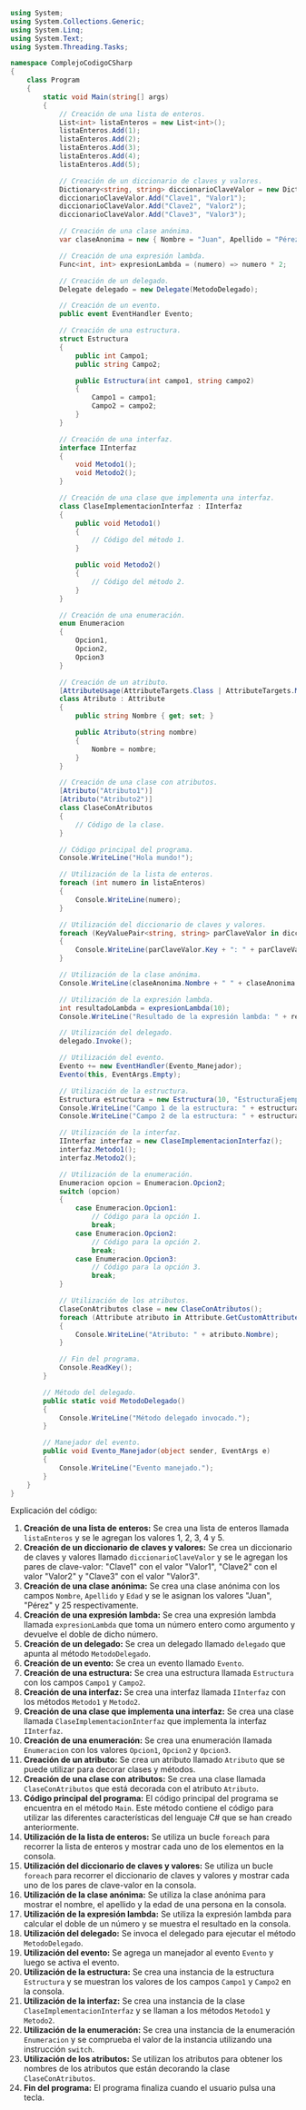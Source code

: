 ```c#
using System;
using System.Collections.Generic;
using System.Linq;
using System.Text;
using System.Threading.Tasks;

namespace ComplejoCodigoCSharp
{
    class Program
    {
        static void Main(string[] args)
        {
            // Creación de una lista de enteros.
            List<int> listaEnteros = new List<int>();
            listaEnteros.Add(1);
            listaEnteros.Add(2);
            listaEnteros.Add(3);
            listaEnteros.Add(4);
            listaEnteros.Add(5);

            // Creación de un diccionario de claves y valores.
            Dictionary<string, string> diccionarioClaveValor = new Dictionary<string, string>();
            diccionarioClaveValor.Add("Clave1", "Valor1");
            diccionarioClaveValor.Add("Clave2", "Valor2");
            diccionarioClaveValor.Add("Clave3", "Valor3");

            // Creación de una clase anónima.
            var claseAnonima = new { Nombre = "Juan", Apellido = "Pérez", Edad = 25 };

            // Creación de una expresión lambda.
            Func<int, int> expresionLambda = (numero) => numero * 2;

            // Creación de un delegado.
            Delegate delegado = new Delegate(MetodoDelegado);

            // Creación de un evento.
            public event EventHandler Evento;

            // Creación de una estructura.
            struct Estructura
            {
                public int Campo1;
                public string Campo2;

                public Estructura(int campo1, string campo2)
                {
                    Campo1 = campo1;
                    Campo2 = campo2;
                }
            }

            // Creación de una interfaz.
            interface IInterfaz
            {
                void Metodo1();
                void Metodo2();
            }

            // Creación de una clase que implementa una interfaz.
            class ClaseImplementacionInterfaz : IInterfaz
            {
                public void Metodo1()
                {
                    // Código del método 1.
                }

                public void Metodo2()
                {
                    // Código del método 2.
                }
            }

            // Creación de una enumeración.
            enum Enumeracion
            {
                Opcion1,
                Opcion2,
                Opcion3
            }

            // Creación de un atributo.
            [AttributeUsage(AttributeTargets.Class | AttributeTargets.Method, AllowMultiple = true)]
            class Atributo : Attribute
            {
                public string Nombre { get; set; }

                public Atributo(string nombre)
                {
                    Nombre = nombre;
                }
            }

            // Creación de una clase con atributos.
            [Atributo("Atributo1")]
            [Atributo("Atributo2")]
            class ClaseConAtributos
            {
                // Código de la clase.
            }

            // Código principal del programa.
            Console.WriteLine("Hola mundo!");

            // Utilización de la lista de enteros.
            foreach (int numero in listaEnteros)
            {
                Console.WriteLine(numero);
            }

            // Utilización del diccionario de claves y valores.
            foreach (KeyValuePair<string, string> parClaveValor in diccionarioClaveValor)
            {
                Console.WriteLine(parClaveValor.Key + ": " + parClaveValor.Value);
            }

            // Utilización de la clase anónima.
            Console.WriteLine(claseAnonima.Nombre + " " + claseAnonima.Apellido + " (" + claseAnonima.Edad + " años)");

            // Utilización de la expresión lambda.
            int resultadoLambda = expresionLambda(10);
            Console.WriteLine("Resultado de la expresión lambda: " + resultadoLambda);

            // Utilización del delegado.
            delegado.Invoke();

            // Utilización del evento.
            Evento += new EventHandler(Evento_Manejador);
            Evento(this, EventArgs.Empty);

            // Utilización de la estructura.
            Estructura estructura = new Estructura(10, "EstructuraEjemplo");
            Console.WriteLine("Campo 1 de la estructura: " + estructura.Campo1);
            Console.WriteLine("Campo 2 de la estructura: " + estructura.Campo2);

            // Utilización de la interfaz.
            IInterfaz interfaz = new ClaseImplementacionInterfaz();
            interfaz.Metodo1();
            interfaz.Metodo2();

            // Utilización de la enumeración.
            Enumeracion opcion = Enumeracion.Opcion2;
            switch (opcion)
            {
                case Enumeracion.Opcion1:
                    // Código para la opción 1.
                    break;
                case Enumeracion.Opcion2:
                    // Código para la opción 2.
                    break;
                case Enumeracion.Opcion3:
                    // Código para la opción 3.
                    break;
            }

            // Utilización de los atributos.
            ClaseConAtributos clase = new ClaseConAtributos();
            foreach (Attribute atributo in Attribute.GetCustomAttributes(clase.GetType()))
            {
                Console.WriteLine("Atributo: " + atributo.Nombre);
            }

            // Fin del programa.
            Console.ReadKey();
        }

        // Método del delegado.
        public static void MetodoDelegado()
        {
            Console.WriteLine("Método delegado invocado.");
        }

        // Manejador del evento.
        public void Evento_Manejador(object sender, EventArgs e)
        {
            Console.WriteLine("Evento manejado.");
        }
    }
}
```

Explicación del código:

1. **Creación de una lista de enteros:** Se crea una lista de enteros llamada `listaEnteros` y se le agregan los valores 1, 2, 3, 4 y 5.
2. **Creación de un diccionario de claves y valores:** Se crea un diccionario de claves y valores llamado `diccionarioClaveValor` y se le agregan los pares de clave-valor: "Clave1" con el valor "Valor1", "Clave2" con el valor "Valor2" y "Clave3" con el valor "Valor3".
3. **Creación de una clase anónima:** Se crea una clase anónima con los campos `Nombre`, `Apellido` y `Edad` y se le asignan los valores "Juan", "Pérez" y 25 respectivamente.
4. **Creación de una expresión lambda:** Se crea una expresión lambda llamada `expresionLambda` que toma un número entero como argumento y devuelve el doble de dicho número.
5. **Creación de un delegado:** Se crea un delegado llamado `delegado` que apunta al método `MetodoDelegado`.
6. **Creación de un evento:** Se crea un evento llamado `Evento`.
7. **Creación de una estructura:** Se crea una estructura llamada `Estructura` con los campos `Campo1` y `Campo2`.
8. **Creación de una interfaz:** Se crea una interfaz llamada `IInterfaz` con los métodos `Metodo1` y `Metodo2`.
9. **Creación de una clase que implementa una interfaz:** Se crea una clase llamada `ClaseImplementacionInterfaz` que implementa la interfaz `IInterfaz`.
10. **Creación de una enumeración:** Se crea una enumeración llamada `Enumeracion` con los valores `Opcion1`, `Opcion2` y `Opcion3`.
11. **Creación de un atributo:** Se crea un atributo llamado `Atributo` que se puede utilizar para decorar clases y métodos.
12. **Creación de una clase con atributos:** Se crea una clase llamada `ClaseConAtributos` que está decorada con el atributo `Atributo`.
13. **Código principal del programa:** El código principal del programa se encuentra en el método `Main`. Este método contiene el código para utilizar las diferentes características del lenguaje C# que se han creado anteriormente.
14. **Utilización de la lista de enteros:** Se utiliza un bucle `foreach` para recorrer la lista de enteros y mostrar cada uno de los elementos en la consola.
15. **Utilización del diccionario de claves y valores:** Se utiliza un bucle `foreach` para recorrer el diccionario de claves y valores y mostrar cada uno de los pares de clave-valor en la consola.
16. **Utilización de la clase anónima:** Se utiliza la clase anónima para mostrar el nombre, el apellido y la edad de una persona en la consola.
17. **Utilización de la expresión lambda:** Se utiliza la expresión lambda para calcular el doble de un número y se muestra el resultado en la consola.
18. **Utilización del delegado:** Se invoca el delegado para ejecutar el método `MetodoDelegado`.
19. **Utilización del evento:** Se agrega un manejador al evento `Evento` y luego se activa el evento.
20. **Utilización de la estructura:** Se crea una instancia de la estructura `Estructura` y se muestran los valores de los campos `Campo1` y `Campo2` en la consola.
21. **Utilización de la interfaz:** Se crea una instancia de la clase `ClaseImplementacionInterfaz` y se llaman a los métodos `Metodo1` y `Metodo2`.
22. **Utilización de la enumeración:** Se crea una instancia de la enumeración `Enumeracion` y se comprueba el valor de la instancia utilizando una instrucción `switch`.
23. **Utilización de los atributos:** Se utilizan los atributos para obtener los nombres de los atributos que están decorando la clase `ClaseConAtributos`.
24. **Fin del programa:** El programa finaliza cuando el usuario pulsa una tecla.